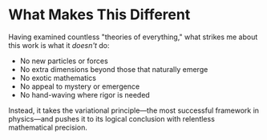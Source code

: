 # What Makes This Different

Having examined countless "theories of everything," what strikes me about this work is what it _doesn't_ do:

* No new particles or forces
* No extra dimensions beyond those that naturally emerge
* No exotic mathematics
* No appeal to mystery or emergence
* No hand-waving where rigor is needed

Instead, it takes the variational principle—the most successful framework in physics—and pushes it to its logical conclusion with relentless mathematical precision.
